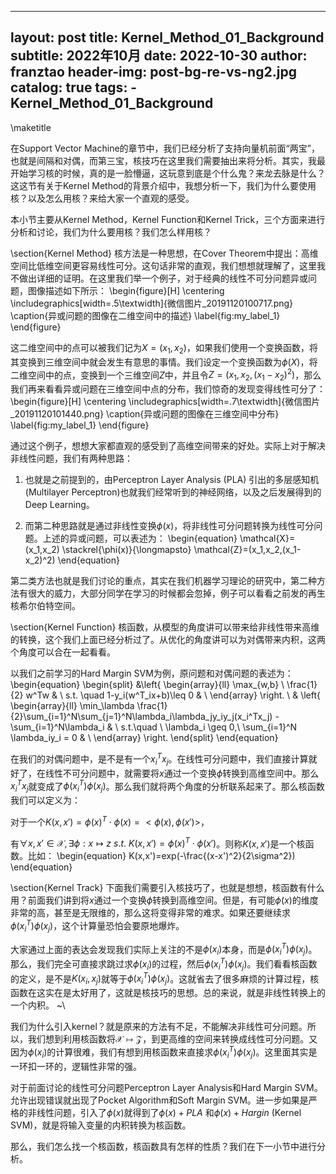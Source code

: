 
---
layout:     post
title:      Kernel_Method_01_Background
subtitle:   2022年10月
date:       2022-10-30
author:     franztao
header-img: post-bg-re-vs-ng2.jpg
catalog: true
tags:
    - Kernel_Method_01_Background
---
            

\maketitle

在Support Vector Machine的章节中，我们已经分析了支持向量机前面“两宝”，也就是间隔和对偶，而第三宝，核技巧在这里我们需要抽出来将分析。其实，我最开始学习核的时候，真的是一脸懵逼，这玩意到底是个什么鬼？来龙去脉是什么？这这节有关于Kernel Method的背景介绍中，我想分析一下，我们为什么要使用核？以及怎么用核？来给大家一个直观的感受。

本小节主要从Kernel Method，Kernel Function和Kernel Trick，三个方面来进行分析和讨论，我们为什么要用核？我们怎么样用核？

\section{Kernel Method}
核方法是一种思想，在Cover Theorem中提出：高维空间比低维空间更容易线性可分。这句话非常的直观，我们想想就理解了，这里我不做出详细的证明。在这里我们举一个例子，对于经典的线性不可分问题异或问题，图像描述如下所示：
\begin{figure}[H]
    \centering
    \includegraphics[width=.5\textwidth]{微信图片_20191120100717.png}
    \caption{异或问题的图像在二维空间中的描述}
    \label{fig:my_label_1}
\end{figure}

这二维空间中的点可以被我们记为$X=(x_1,x_2)$，如果我们使用一个变换函数，将其变换到三维空间中就会发生有意思的事情。我们设定一个变换函数为$\phi(X)$，将二维空间中的点，变换到一个三维空间$Z$中，并且令$Z=(x_1,x_2,(x_1-x_2)^2)$，那么我们再来看看异或问题在三维空间中点的分布，我们惊奇的发现变得线性可分了：
\begin{figure}[H]
    \centering
    \includegraphics[width=.7\textwidth]{微信图片_20191120101440.png}
    \caption{异或问题的图像在三维空间中分布}
    \label{fig:my_label_1}
\end{figure}

通过这个例子，想想大家都直观的感受到了高维空间带来的好处。实际上对于解决非线性问题，我们有两种思路：

1. 也就是之前提到的，由Perceptron Layer Analysis (PLA) 引出的多层感知机 (Multilayer Perceptron)也就我们经常听到的神经网络，以及之后发展得到的Deep Learning。

2. 而第二种思路就是通过非线性变换$\phi(x)$，将非线性可分问题转换为线性可分问题。上述的异或问题，可以表述为：
\begin{equation}
    \mathcal{X}=(x_1,x_2) \stackrel{\phi(x)}{\longmapsto} \mathcal{Z}=(x_1,x_2,(x_1-x_2)^2)
\end{equation}

第二类方法也就是我们讨论的重点，其实在我们机器学习理论的研究中，第二种方法有很大的威力，大部分同学在学习的时候都会忽掉，例子可以看看之前发的再生核希尔伯特空间。

\section{Kernel Function}
核函数，从模型的角度讲可以带来给非线性带来高维的转换，这个我们上面已经分析过了。从优化的角度讲可以为对偶带来内积，这两个角度可以合在一起看看。

以我们之前学习的Hard Margin SVM为例，原问题和对偶问题的表述为：
\begin{equation}
    \begin{split}
        &\left\{
        \begin{array}{ll}
        \max_{w,b} \ \frac{1}{2} w^Tw & \\
        s.t. \quad 1-y_i(w^T_ix+b)\leq 0  & \\
        \end{array}
    \right. \\
    & \left\{
    \begin{array}{ll}
          \min_\lambda \frac{1}{2}\sum_{i=1}^N\sum_{j=1}^N\lambda_i\lambda_jy_iy_j(x_i^Tx_j) - \sum_{i=1}^N\lambda_i & \\
          s.t.\quad \ \lambda_i \geq 0,\ \sum_{i=1}^N \lambda_iy_i = 0  & \\
    \end{array}
    \right.
    \end{split}
\end{equation}

在我们的对偶问题中，是不是有一个$x_i^Tx_j$。在线性可分问题中，我们直接计算就好了，在线性不可分问题中，就需要将$x$通过一个变换$\phi$转换到高维空间中。那么$x_i^Tx_j$就变成了$\phi(x_i^T)\phi(x_j)$。那么我们就将两个角度的分析联系起来了。那么核函数我们可以定义为：

对于一个$K(x,x')=\phi(x)^T\cdot\phi(x)=<\phi(x),\phi(x')>$，

有$\forall x,x' \in \mathcal{X},\exists\phi:x\mapsto z \ s.t. \ K(x,x') = \phi(x)^T\cdot \phi(x')$。则称$K(x,x')$是一个核函数。比如：
\begin{equation}
    K(x,x')=exp(-\frac{(x-x')^2}{2\sigma^2})
\end{equation}

\section{Kernel Track}
下面我们需要引入核技巧了，也就是想想，核函数有什么用？前面我们讲到将$x$通过一个变换$\phi$转换到高维空间。但是，有可能$\phi(x)$的维度非常的高，甚至是无限维的，那么这将变得非常的难求。如果还要继续求$\phi(x_i^T)\phi(x_j)$，这个计算量恐怕会要原地爆炸。

大家通过上面的表达会发现我们实际上关注的不是$\phi(x_i)$本身，而是$\phi(x_i^T)\phi(x_j)$。那么，我们完全可直接求跳过求$\phi(x_i)$的过程，然后$\phi(x_i^T)\phi(x_j)$。我们看看核函数的定义，是不是$K(x_i,x_j)$就等于$\phi(x_i^T)\phi(x_j)$。这就省去了很多麻烦的计算过程，核函数在这实在是太好用了，这就是核技巧的思想。总的来说，就是非线性转换上的一个内积。
~\\

我们为什么引入kernel？就是原来的方法有不足，不能解决非线性可分问题。所以，我们想到利用核函数将$\mathcal{X}\mapsto\mathcal{Z}$，到更高维的空间来转换成线性可分问题。又因为$\phi(x_i)$的计算很难，我们有想到用核函数来直接求$\phi(x_i^T)\phi(x_j)$。这里面其实是一环扣一环的，逻辑性非常的强。

对于前面讨论的线性可分问题Perceptron Layer Analysis和Hard Margin SVM。允许出现错误就出现了Pocket Algorithm和Soft Margin SVM。进一步如果是严格的非线性问题，引入了$\phi(x)$就得到了$\phi(x)+PLA$
和$\phi(x)+Hargin$ (Kernel SVM)，就是将输入变量的内积转换为核函数。

那么，我们怎么找一个核函数，核函数具有怎样的性质？我们在下一小节中进行分析。





